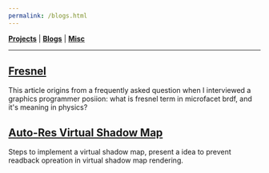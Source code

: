 ```yaml
---
permalink: /blogs.html
---
```


[**Projects**](/projects.md) | [**Blogs**](/blogs.md) | [**Misc**](/misc.md)

---

## [Fresnel](blogs/fresnel/fresnel.md)

This article origins from a frequently asked question when I interviewed a graphics programmer posiion: what is fresnel term in microfacet brdf, and it's meaning in physics?

## [Auto-Res Virtual Shadow Map](blogs/virtualshadowmap/vsm.md)

Steps to implement a virtual shadow map, present a idea to prevent readback opreation in virtual shadow map rendering.
